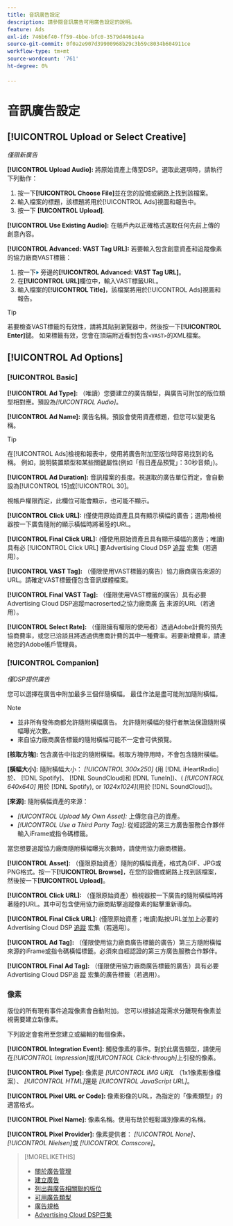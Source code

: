 ```yaml
---
title: 音訊廣告設定
description: 請參閱音訊廣告可用廣告設定的說明。
feature: Ads
exl-id: 746b6f40-ff59-4bbe-bfc0-3579d4461e4a
source-git-commit: 0f0a2e907d39900968b29c3b59c8034b604911ce
workflow-type: tm+mt
source-wordcount: '761'
ht-degree: 0%

---
```


# 音訊廣告設定

## [!UICONTROL Upload or Select Creative]

*僅限新廣告*

**[!UICONTROL Upload Audio]:** 將原始資產上傳至DSP。選取此選項時，請執行下列動作：

1. 按一下&#x200B;**[!UICONTROL Choose File]**&#x200B;並在您的設備或網路上找到該檔案。
1. 輸入檔案的標題，該標題將用於[!UICONTROL Ads]視圖和報告中。
1. 按一下 **[!UICONTROL Upload]**.

**[!UICONTROL Use Existing Audio]:** 在帳戶內以正確格式選取任何先前上傳的創意內容。

**[!UICONTROL Advanced: VAST Tag URL]:** 若要輸入包含創意資產和追蹤像素的協力廠商VAST標籤：

1. 按一下![](/help/dsp/assets/compressed.png)旁邊的&#x200B;**[!UICONTROL Advanced: VAST Tag URL]**。
1. 在&#x200B;**[!UICONTROL URL]**&#x200B;欄位中，輸入VAST標籤URL。
1. 輸入檔案的&#x200B;**[!UICONTROL Title]**，該檔案將用於[!UICONTROL Ads]視圖和報告。

>[!TIP]
>
> 若要檢查VAST標籤的有效性，請將其貼到瀏覽器中，然後按一下&#x200B;**[!UICONTROL Enter]**&#x200B;鍵。 如果標籤有效，您會在頂端附近看到包含`<VAST>`的XML檔案。

## [!UICONTROL Ad Options]

### [!UICONTROL Basic]

**[!UICONTROL Ad Type]:** （唯讀）您要建立的廣告類型，與廣告可附加的版位類型相對應。預設為&#x200B;*[!UICONTROL Audio]*。

**[!UICONTROL Ad Name]:** 廣告名稱。預設會使用資產標題，但您可以變更名稱。

>[!TIP]
>
> 在[!UICONTROL Ads]檢視和報表中，使用將廣告附加至版位時容易找到的名稱。 例如，說明裝置類型和某些關鍵屬性(例如「假日產品預覽」：30秒音頻」)。

**[!UICONTROL Ad Duration]:** 音訊檔案的長度。視選取的廣告單位而定，會自動設為[!UICONTROL 15]或[!UICONTROL 30]。

視帳戶權限而定，此欄位可能會顯示，也可能不顯示。

**[!UICONTROL Click URL]:** (僅使用原始資產且具有顯示橫幅的廣告；選用)檢視器按一下廣告隨附的顯示橫幅時將著陸的URL。

**[!UICONTROL Final Click URL]:** (僅使用原始資產且具有顯示橫幅的廣告；唯讀)具有必 [!UICONTROL Click URL] 要Advertising Cloud DSP [追蹤](/help/dsp/campaign-management/macros.md) 宏集（若適用）。

**[!UICONTROL VAST Tag]:** （僅限使用VAST標籤的廣告）協力廠商廣告來源的URL。請確定VAST標籤僅包含音訊媒體檔案。

**[!UICONTROL Final VAST Tag]:** （僅限使用VAST標籤的廣告）具有必要Advertising Cloud DSP追蹤macroserted之協力廠商廣 [告](/help/dsp/campaign-management/macros.md) 來源的URL（若適用）。

**[!UICONTROL Select Rate]:** （僅限擁有權限的使用者）透過Adobe計費的預先協商費率，或您已洽談且將透過供應商計費的其中一種費率。若要新增費率，請連絡您的Adobe帳戶管理員。

### [!UICONTROL Companion]

*僅DSP提供廣告*

您可以選擇在廣告中附加最多三個伴隨橫幅。 最佳作法是盡可能附加隨附橫幅。

>[!NOTE]
>
>* 並非所有發佈商都允許隨附橫幅廣告。 允許隨附橫幅的發行者無法保證隨附橫幅曝光次數。
>* 來自協力廠商廣告標籤的隨附橫幅可能不一定會可供預覽。


**\[核取方塊\]:** 包含廣告中指定的隨附橫幅。核取方塊停用時，不會包含隨附橫幅。

**\[橫幅大小\]:** 隨附橫幅大小： *[!UICONTROL 300x250]* (用 [!DNL iHeartRadio]於、  [!DNL Spotify]、  [!DNL SoundCloud]和 [!DNL TuneIn])、( *[!UICONTROL 640x640]* 用於 [!DNL Spotify), or *1024x1024]*(用於 [!DNL SoundCloud])。

**\[來源\]:** 隨附橫幅資產的來源：

* *[!UICONTROL Upload My Own Asset]:* 上傳您自己的資產。
* *[!UICONTROL Use a Third Party Tag]:* 從經認證的第三方廣告服務合作夥伴輸入iFrame或指令碼標籤。

當您想要追蹤協力廠商隨附橫幅曝光次數時，請使用協力廠商標籤。

**[!UICONTROL Asset]:** （僅限原始資產）隨附的橫幅資產，格式為GIF、JPG或PNG格式。按一下&#x200B;**[!UICONTROL Browse]**，在您的設備或網路上找到該檔案，然後按一下&#x200B;**[!UICONTROL Upload]**。

**[!UICONTROL Click URL]:** （僅限原始資產）檢視器按一下廣告的隨附橫幅時將著陸的URL。其中可包含使用協力廠商點擊追蹤像素的點擊重新導向。

**[!UICONTROL Final Click URL]:** (僅限原始資產；唯讀)點按URL並加上必要的Advertising Cloud DSP [追蹤](/help/dsp/campaign-management/macros.md) 宏集（若適用）。

**[!UICONTROL Ad Tag]:** （僅限使用協力廠商廣告標籤的廣告）第三方隨附橫幅來源的iFrame或指令碼橫幅標籤。必須來自經認證的第三方廣告服務合作夥伴。

**[!UICONTROL Final Ad Tag]:** （僅限使用協力廠商廣告標籤的廣告）具有必要Advertising Cloud DSP追 [蹤](/help/dsp/campaign-management/macros.md) 宏集的廣告標籤（若適用）。

### 像素

版位的所有現有事件追蹤像素會自動附加。 您可以根據追蹤需求分離現有像素並視需要建立新像素。

下列設定會套用至您建立或編輯的每個像素。

**[!UICONTROL Integration Event]:** 觸發像素的事件。對於此廣告類型，請使用在&#x200B;*[!UICONTROL Impression]*&#x200B;或&#x200B;*[!UICONTROL Click-through]*&#x200B;上引發的像素。

**[!UICONTROL Pixel Type]:** 像素是 *[!UICONTROL IMG UR]L* （1x1像素影像檔案）、 *[!UICONTROL HTML]*&#x200B;還是 *[!UICONTROL JavaScript URL]*。

**[!UICONTROL Pixel URL or Code]:** 像素影像的URL，為指定的「像素類型」的適當格式。

**[!UICONTROL Pixel Name]:** 像素名稱。使用有助於輕鬆識別像素的名稱。

**[!UICONTROL Pixel Provider]:** 像素提供者： *[!UICONTROL None]*、  *[!UICONTROL Nielsen]*&#x200B;或 *[!UICONTROL Comscore]*。

>[!MORELIKETHIS]
>
>* [關於廣告管理](ad-about.md)
>* [建立廣告](ad-create.md)
>* [列出與廣告相關聯的版位](/help/dsp/campaign-management/ads/ad-list-placements.md)
>* [可用廣告類型](ad-types.md)
>* [廣告規格](/help/dsp/assets/ad-specs.pdf)
>* [Advertising Cloud DSP巨集](/help/dsp/campaign-management/macros.md)

